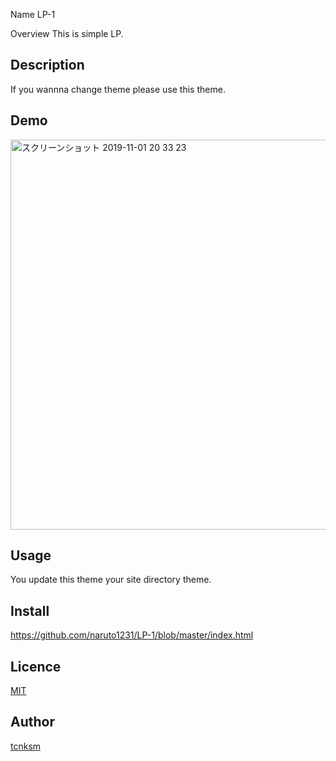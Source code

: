 Name
LP-1

Overview
This is simple LP.
## Description
If  you wannna change theme please use this theme.
## Demo
<img width="624" alt="スクリーンショット 2019-11-01 20 33 23" src="https://user-images.githubusercontent.com/45584425/68025424-a527ba80-fce7-11e9-854e-ae4e385259b8.png">

## Usage
You update this theme your site directory theme.
## Install
https://github.com/naruto1231/LP-1/blob/master/index.html
## Licence

[MIT](https://github.com/tcnksm/tool/blob/master/LICENCE)

## Author

[tcnksm](https://github.com/tcnksm)
